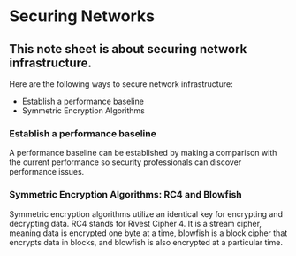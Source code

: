<h1>Securing Networks</h1>

<h2>This note sheet is about securing network infrastructure.</h2>

<p>Here are the following ways to secure network infrastructure:</p>
<ul>
  <li>Establish a performance baseline</li>
  <li>Symmetric Encryption Algorithms</li>
</ul>

<h3>Establish a performance baseline</h3>
<p>A performance baseline can be established by making a comparison with 
  the current performance so security professionals can discover performance issues.</p>
  
 <h3>Symmetric Encryption Algorithms: RC4 and Blowfish</h3>
 <p>Symmetric encryption algorithms utilize an identical key for encrypting and decrypting data. RC4 stands for Rivest Cipher 4. It is a stream cipher, meaning data is encrypted one byte at a time, blowfish is a block cipher that encrypts data in blocks, and blowfish is also encrypted at a particular time. </p>
